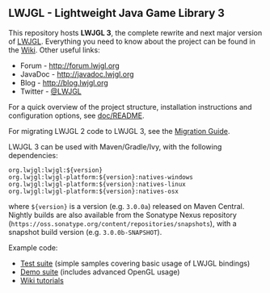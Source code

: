 ## LWJGL - Lightweight Java Game Library 3

This repository hosts **LWJGL 3**, the complete rewrite and next major version of [LWJGL](http://www.lwjgl.org). Everything you need to know about the project can be found in the [Wiki](https://github.com/LWJGL/lwjgl3-wiki/wiki). Other useful links:

- Forum - http://forum.lwjgl.org
- JavaDoc - http://javadoc.lwjgl.org
- Blog - http://blog.lwjgl.org
- Twitter - [@LWJGL](https://twitter.com/LWJGL)

For a quick overview of the project structure, installation instructions and configuration options, see [doc/README](https://github.com/LWJGL/lwjgl3/tree/master/doc).

For migrating LWJGL 2 code to LWJGL 3, see the [Migration Guide](https://github.com/LWJGL/lwjgl3-wiki/wiki/2.6.6-LWJGL3-migration).

LWJGL 3 can be used with Maven/Gradle/Ivy, with the following dependencies:

```
org.lwjgl:lwjgl:${version}
org.lwjgl:lwjgl-platform:${version}:natives-windows
org.lwjgl:lwjgl-platform:${version}:natives-linux
org.lwjgl:lwjgl-platform:${version}:natives-osx
```

where `${version}` is a version (e.g. `3.0.0a`) released on Maven Central. Nightly builds are also available from the Sonatype Nexus repository (`https://oss.sonatype.org/content/repositories/snapshots`), with a snapshot build version (e.g. `3.0.0b-SNAPSHOT`).

Example code:

- [Test suite](https://github.com/LWJGL/lwjgl3/tree/master/modules/core/src/test/java/org/lwjgl/demo) (simple samples covering basic usage of LWJGL bindings)
- [Demo suite](https://github.com/LWJGL/lwjgl3-demos) (includes advanced OpenGL usage)
- [Wiki tutorials](https://github.com/LWJGL/lwjgl3-wiki/wiki/2.6.-Tutorial-Index)
